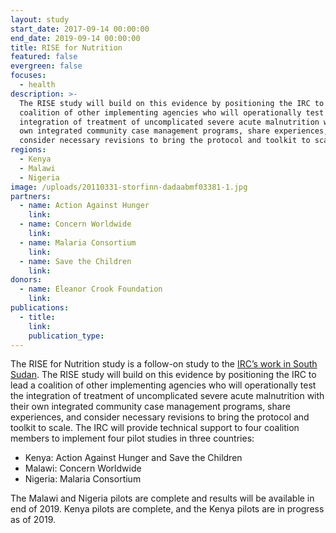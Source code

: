 ```yaml
---
layout: study
start_date: 2017-09-14 00:00:00
end_date: 2019-09-14 00:00:00
title: RISE for Nutrition
featured: false
evergreen: false
focuses:
  - health
description: >-
  The RISE study will build on this evidence by positioning the IRC to lead a
  coalition of other implementing agencies who will operationally test the
  integration of treatment of uncomplicated severe acute malnutrition with their
  own integrated community case management programs, share experiences, and
  consider necessary revisions to bring the protocol and toolkit to scale.
regions:
  - Kenya
  - Malawi
  - Nigeria
image: /uploads/20110331-storfinn-dadaabmf03381-1.jpg
partners:
  - name: Action Against Hunger
    link:
  - name: Concern Worldwide
    link:
  - name: Malaria Consortium
    link:
  - name: Save the Children
    link:
donors:
  - name: Eleanor Crook Foundation
    link:
publications:
  - title:
    link:
    publication_type:
---
```


The RISE for Nutrition study is a follow-on study to the&nbsp;[IRC’s work in South Sudan](https://tall-salute.cloudvent.net/studies/effectiveness-of-a-simplified-protocol-for-community-health-workers-to-treat-severe-acute-malnutrition-sam-in-an-emergency-prone-setting/). The RISE study will build on this evidence by positioning the IRC to lead a coalition of other implementing agencies who will operationally test the integration of treatment of uncomplicated severe acute malnutrition with their own integrated community case management programs, share experiences, and consider necessary revisions to bring the protocol and toolkit to scale. The IRC will provide technical support to four coalition members to implement four pilot studies in three countries:

* Kenya: Action Against Hunger and Save the Children
* Malawi: Concern Worldwide
* Nigeria: Malaria Consortium

The Malawi and Nigeria pilots are complete and results will be available in end of 2019. Kenya pilots are complete, and the Kenya pilots are in progress as of 2019.